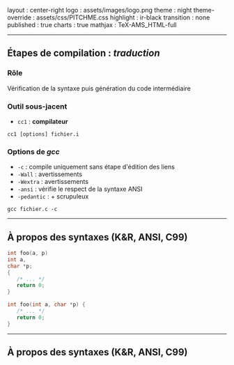 layout : center-right
logo : assets/images/logo.png
theme : night
theme-override : assets/css/PITCHME.css
highlight : ir-black
transition : none
published : true
charts : true
mathjax : TeX-AMS_HTML-full

<!-- ********************************************************************** -->
---
##  Étapes de compilation : *traduction*
### Rôle
Vérification de la syntaxe puis génération du code intermédiaire

### Outil sous-jacent 

- ``` cc1 ``` : **compilateur**

``` {frame="single"}
cc1 [options] fichier.i
```

### Options de *gcc*

- `-c` : compile uniquement sans étape d'édition des liens
- `-Wall` : avertissements
- `-Wextra` : avertissements 
- `-ansi` : vérifie le respect de la syntaxe ANSI
- `-pedantic` : + scrupuleux


```  {frame="single"}
gcc fichier.c -c
```

<!-- ********************************************************************** -->
---
## À propos des syntaxes (K&R, ANSI, C99)
```c
int foo(a, p)
int a,
char *p;
{
   /* ... */
   return 0;
}
```

```c
int foo(int a, char *p) {
   /* ... */
   return 0;
}
```

<!-- ********************************************************************** -->
---
## À propos des syntaxes (K&R, ANSI, C99)
